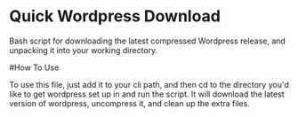 # Quick Wordpress Download

Bash script for downloading the latest compressed Wordpress release, and unpacking it into your working directory.

#How To Use

To use this file, just add it to your cli path, and then cd to the directory you'd like to get wordpress set up in and run the script. It will download the latest version of wordpress, uncompress it, and clean up the extra files.

